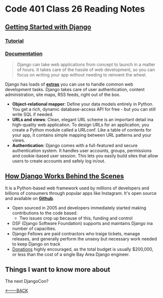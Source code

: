 # Code 401 Class 26 Reading Notes

## [Getting Started with Django](https://www.djangoproject.com/start/)

### [Tutorial](https://docs.djangoproject.com/en/4.0/intro/tutorial01/)

### [Documentation](https://docs.djangoproject.com/en/4.0/)

> Django can take web applications from concept to launch in a matter of hours. It takes care of the hassle of web development, so you can focus on writing your app without needing to reinvent the wheel.

Django has loads of [**extras**](https://docs.djangoproject.com/en/4.0/intro/overview/) you can use to handle common web development tasks. Django takes care of user authentication, content administration, site maps, RSS feeds, right out of the box.

- **Object-relational mapper**: Define your data models entirely in Python. You get a rich, dynamic database-access API for free - but you can still write SQL if needed.
- **URLs and views**: Clean, elegant URL scheme is an important detail ina high-quality web application. To design URLs for an application, you create a Python module called a URLconf. Like a table of contents for your app, it contains simple mapping between URL patterns and your views.
- **Authentication**: Django comes with a full-featured and secure authentication system. It handles user accounts, groups, permissions and cookie-based user session. This lets you easily build sites that allow users to create accounts and safely log in/out.

## [How Django Works Behind the Scenes](https://wsvincent.com/how-django-works-behind-the-scenes/)

It is a Python-based web framework used by millions of developers and billions of consumers through popular apps like Instagram. It's open source and available on [**Github**](https://github.com/django/django).

- Open sourced in 2005 and developers immediately started making contributions to the code based.
  - Two issues crop up because of this, funding and control
- DSF (Django Software Foundation) supports and maintains Django ina number of capacities.
- Django Fellows are paid contractors who traige tickets, manage releases, and generally perform the unsexy but necessary work needed to keep Django on track
- [Donations](https://www.djangoproject.com/fundraising/) highly encouraged, as the total budget is usually $200,000, or less than the cost of a single Bay Area Django engineer.

## Things I want to know more about

The next DjangoCon?

[<---BACK](README.md)
